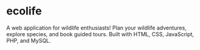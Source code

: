 # ecolife
A web application for wildlife enthusiasts! Plan your wildlife adventures, explore species, and book guided tours. Built with HTML, CSS, JavaScript, PHP, and MySQL.
